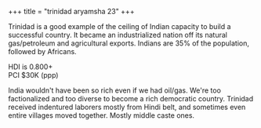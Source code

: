 +++
title = "trinidad aryamsha 23"
+++

Trinidad is a good example of the ceiling of Indian capacity to build a successful country. It became an industrialized nation off its natural gas/petroleum and agricultural exports. Indians are 35% of the population, followed by Africans.

HDI is 0.800+  
PCI $30K (ppp)

India wouldn't have been so rich even if we had oil/gas. We're too factionalized and too diverse to become a rich democratic country. Trinidad received indentured laborers mostly from Hindi belt, and sometimes even entire villages moved together. Mostly middle caste ones.